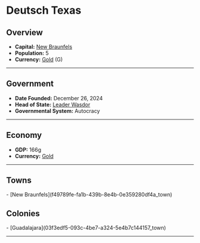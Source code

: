 <!--UNDEDITED FILE, remove this entire line if this file has been edited!-->
# <!--NAME-->Deutsch Texas<!--NAME-->

## Overview

- **Capital:** <!--CAPITAL_LINK-->[New Braunfels](f49789fe-fa1b-439b-8e4b-0e359280df4a_town)<!--CAPITAL_LINK-->
- **Population:** <!--POPULATION-->5<!--POPULATION-->
- **Currency:** <!--CURRENCY_LINK-->[Gold](Gold_currency)<!--CURRENCY_LINK--> (<!--CURRENCY_ABV-->G<!--CURRENCY_ABV-->)

---

## Government

- **Date Founded:** <!--FOUNDED-->December 26, 2024<!--FOUNDED-->
- **Head of State:** <!--LEADER_TITLE_LINK-->[Leader Wasdor](Wasdor_user)<!--LEADER_TITLE_LINK-->
- **Governmental System:** <!--GOVERNMENT-->Autocracy<!--GOVERNMENT-->

---

## Economy

- **GDP:** <!--GDP-->166g<!--GDP-->
- **Currency:** <!--CURRENCY_LINK-->[Gold](Gold_currency)<!--CURRENCY_LINK-->

---

## Towns

<!--TOWNS-->- [New Braunfels](f49789fe-fa1b-439b-8e4b-0e359280df4a_town)<!--TOWNS-->

## Colonies

<!--COLONIES-->- [Guadalajara](03f3edf5-093c-4be7-a324-5e4b7c144157_town)<!--COLONIES-->

---